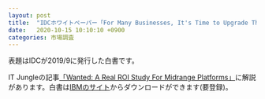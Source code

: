 ```yaml
---
layout: post
title:  "IDCホワイトペーパー「For Many Businesses, It's Time to Upgrade Their Best-Kept Secret: IBM i」"
date:   2020-10-15 10:10:10 +0900
categories: 市場調査
---
```

表題はIDCが2019/9に発行した白書です。

IT Jungleの記事[「Wanted: A Real ROI Study For Midrange Platforms」](https://www.itjungle.com/2019/10/28/wanted-a-real-roi-study-for-midrange-platforms/)に解説があります。白書は[IBMのサイト](https://www.ibm.com/account/reg/jp-ja/subscribe?formid=urx-41002)からダウンロードができます(要登録)。
